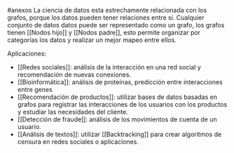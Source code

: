 #anexos 
La ciencia de datos esta estrechamente relacionada con los grafos, porque los datos pueden tener relaciones entre si. Cualquier conjunto de datos datos puede ser representado como un grafo, los grafos tienen [[Nodos hijo]] y [[Nodos padre]], esto permite organizar por categorías los datos y realizar un mejor mapeo entre ellos.

Aplicaciones:
* [[Redes sociales]]: análisis de la interacción en una red social y recomendación de nuevas conexiones.
* [[Bioinformática]]: análisis de proteínas, predicción entre interacciones entre genes
* [[Recomendación de productos]]: utilizar bases de datos basadas en grafos para registrar las interacciones de los usuarios con los productos y estudiar las necesidades del cliente.
* [[Detección de fraude]]: análisis de los movimientos de cuenta de un usuario.
* [[Análisis de textos]]: utilizar [[Backtracking]] para crear algoritmos de censura en redes sociales o aplicaciones.